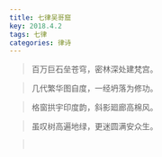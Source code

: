 ```yaml
---
title: 七律吴哥窟
key: 2018.4.2
tags: 七律
categories: 律诗
---
```


<blockquote class="blockquote-center">百万巨石垒苍穹，密林深处建梵宫。
</blockquote>
<blockquote class="blockquote-center">几代繁华图自度，一经坍落为修功。
</blockquote>
<blockquote class="blockquote-center">格窗拱宇印度韵，斜影廻廊高棉风。
</blockquote>
<blockquote class="blockquote-center">虽叹树高遍地绿，更迷圆满安众生。
</blockquote>
<blockquote class="blockquote-center"></br>
</blockquote>
